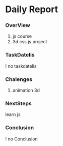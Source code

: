 # Daily Report

### OverView
1. js course
2. 3d css js project

### TaskDatelis
! no taskdatelis

### Chalenges 
1. animation 3d

### NextSteps

learn js

### Conclusion
! no Conclusion